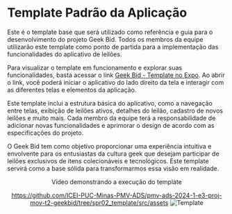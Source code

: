 # Template Padrão da Aplicação

Este é o template base que será utilizado como referência e guia para o desenvolvimento do projeto Geek Bid. Todos os membros da equipe utilizarão este template como ponto de partida para a implementação das funcionalidades do aplicativo de leilões.

Para visualizar o template em funcionamento e explorar suas funcionalidades, basta acessar o link [Geek Bid - Template no Expo](https://snack.expo.dev/@talitadev/geek-bid). Ao abrir o link, você poderá iniciar o aplicativo do lado direito da tela e interagir com as diferentes telas e elementos da aplicação.

Este template inclui a estrutura básica do aplicativo, como a navegação entre telas, exibição de leilões ativos, detalhes do leilão, cadastro de novos leilões e muito mais. Cada membro da equipe terá a responsabilidade de adicionar novas funcionalidades e aprimorar o design de acordo com as especificações do projeto.

O Geek Bid tem como objetivo proporcionar uma experiência intuitiva e envolvente para os entusiastas da cultura geek que desejam participar de leilões exclusivos de itens colecionáveis e tecnológicos. Este template servirá como a base sólida para transformarmos essa visão em realidade.

<div align="center">

Vídeo demonstrando a execução do template

https://github.com/ICEI-PUC-Minas-PMV-ADS/pmv-ads-2024-1-e3-proj-mov-t2-geekbid/tree/spr02_template/src/assets
![Template](https://github.com/ICEI-PUC-Minas-PMV-ADS/pmv-ads-2024-1-e3-proj-mov-t2-geekbid/tree/spr02_template/src/assets/template-geekbid.gif)

</div>